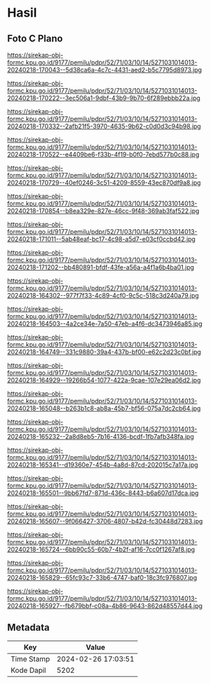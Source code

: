 # Hasil

## Foto C Plano

https://sirekap-obj-formc.kpu.go.id/9177/pemilu/pdpr/52/71/03/10/14/5271031014013-20240218-170043--5d38ca6a-4c7c-4431-aed2-b5c7795d8973.jpg

https://sirekap-obj-formc.kpu.go.id/9177/pemilu/pdpr/52/71/03/10/14/5271031014013-20240218-170222--3ec506a1-9dbf-43b9-9b70-6f289ebbb22a.jpg

https://sirekap-obj-formc.kpu.go.id/9177/pemilu/pdpr/52/71/03/10/14/5271031014013-20240218-170332--2afb21f5-3970-4635-9b62-c0d0d3c94b98.jpg

https://sirekap-obj-formc.kpu.go.id/9177/pemilu/pdpr/52/71/03/10/14/5271031014013-20240218-170522--e4409be6-f33b-4f19-b0f0-7ebd577b0c88.jpg

https://sirekap-obj-formc.kpu.go.id/9177/pemilu/pdpr/52/71/03/10/14/5271031014013-20240218-170729--40ef0246-3c51-4209-8559-43ec870df9a8.jpg

https://sirekap-obj-formc.kpu.go.id/9177/pemilu/pdpr/52/71/03/10/14/5271031014013-20240218-170854--b8ea329e-827e-46cc-9f48-369ab3faf522.jpg

https://sirekap-obj-formc.kpu.go.id/9177/pemilu/pdpr/52/71/03/10/14/5271031014013-20240218-171011--5ab48eaf-bc17-4c98-a5d7-e03cf0ccbd42.jpg

https://sirekap-obj-formc.kpu.go.id/9177/pemilu/pdpr/52/71/03/10/14/5271031014013-20240218-171202--bb480891-bfdf-43fe-a56a-a4f1a6b4ba01.jpg

https://sirekap-obj-formc.kpu.go.id/9177/pemilu/pdpr/52/71/03/10/14/5271031014013-20240218-164302--977f7f33-4c89-4cf0-9c5c-518c3d240a79.jpg

https://sirekap-obj-formc.kpu.go.id/9177/pemilu/pdpr/52/71/03/10/14/5271031014013-20240218-164503--4a2ce34e-7a50-47eb-a4f6-dc3473946a85.jpg

https://sirekap-obj-formc.kpu.go.id/9177/pemilu/pdpr/52/71/03/10/14/5271031014013-20240218-164749--331c9880-39a4-437b-bf00-e62c2d23c0bf.jpg

https://sirekap-obj-formc.kpu.go.id/9177/pemilu/pdpr/52/71/03/10/14/5271031014013-20240218-164929--19266b54-1077-422a-9cae-107e29ea06d2.jpg

https://sirekap-obj-formc.kpu.go.id/9177/pemilu/pdpr/52/71/03/10/14/5271031014013-20240218-165048--b263b1c8-ab8a-45b7-bf56-075a7dc2cb64.jpg

https://sirekap-obj-formc.kpu.go.id/9177/pemilu/pdpr/52/71/03/10/14/5271031014013-20240218-165232--2a8d8eb5-7b16-4136-bcdf-1fb7afb348fa.jpg

https://sirekap-obj-formc.kpu.go.id/9177/pemilu/pdpr/52/71/03/10/14/5271031014013-20240218-165341--d19360e7-454b-4a8d-87cd-202015c7a17a.jpg

https://sirekap-obj-formc.kpu.go.id/9177/pemilu/pdpr/52/71/03/10/14/5271031014013-20240218-165501--9bb67fd7-871d-436c-8443-b6a607d17dca.jpg

https://sirekap-obj-formc.kpu.go.id/9177/pemilu/pdpr/52/71/03/10/14/5271031014013-20240218-165607--9f066427-3706-4807-b42d-fc30448d7283.jpg

https://sirekap-obj-formc.kpu.go.id/9177/pemilu/pdpr/52/71/03/10/14/5271031014013-20240218-165724--6bb90c55-60b7-4b2f-af16-7cc0f1267af8.jpg

https://sirekap-obj-formc.kpu.go.id/9177/pemilu/pdpr/52/71/03/10/14/5271031014013-20240218-165829--65fc93c7-33b6-4747-baf0-18c3fc976807.jpg

https://sirekap-obj-formc.kpu.go.id/9177/pemilu/pdpr/52/71/03/10/14/5271031014013-20240218-165927--fb679bbf-c08a-4b86-9643-862d48557d44.jpg


## Metadata

| Key        | Value               |
| ---------- | ------------------- |
| Time Stamp | 2024-02-26 17:03:51 |
| Kode Dapil | 5202                |



